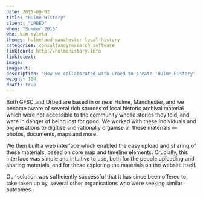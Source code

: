 ```yaml
---
date: 2015-09-02
title: "Hulme History"
client: "URBED"
when: "Summer 2015"
who: kim sylvia
themes: hulme-and-manchester local-history
categories: consultancyresearch software
linktourl: http://hulmehistory.info
linktotext:
image:
imagealt:
description: "How we collaborated with Urbed to create 'Hulme History', an interface for the storage and viewing of historic archival materials, which has since been offered to several other organisations seeking similar solutions."
weight: 100
draft: true
---
```


Both GFSC and Urbed are based in or near Hulme, Manchester, and we became aware of several rich sources of local historic archival material which were not accessible to the community whose stories they told, and were in danger of being lost for good. We worked with these individuals and organisations to digitise and rationally organise all these materials — photos, documents, maps and more.

We then built a web interface which enabled the easy upload and sharing of these materials, based on core map and timeline elements. Crucially, this interface was simple and intuitive to use, both for the people uploading and sharing materials, and for those exploring the materials on the website itself.

Our solution was sufficiently successful that it has since been offered to, take taken up by, several other organisations who were seeking similar outcomes.
